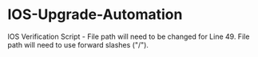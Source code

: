 # IOS-Upgrade-Automation

IOS Verification Script - File path will need to be changed for Line 49. File path will need to use forward slashes ("/").
